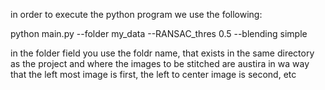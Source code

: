 in order to execute the python program we use the following:

python main.py --folder my_data  --RANSAC_thres 0.5 --blending simple

in the folder field you use the foldr name, that exists in the same directory as the project and where the images to be stitched are austira in wa way that the
left most image is first, the left to center image is second, etc